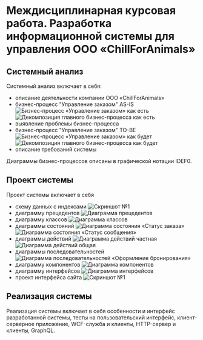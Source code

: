 # Междисциплинарная курсовая работа. Разработка информационной системы для управления ООО «ChillForAnimals»
## Системный анализ
Системный анализ включает в себя:
* описание деятельности компании ООО «ChillForAnimals»
* бизнес-процесс "Управление заказом" AS-IS
![](https://github.com/To4ilko1/course-work/blob/master/resources/bp1.png "Бизнес-процесс «Управление заказом» как есть")
![](https://github.com/To4ilko1/course-work/blob/master/resources/bp1_1.png "Декомпозиция главного бизнес-процесса как есть")
* выявление проблемы бизнес-процесса
* бизнес-процесс "Управление заказом" TO-BE
![](https://github.com/To4ilko1/course-work/blob/master/resources/bp2.png "Бизнес-процесс «Управление заказом» как будет")
![](https://github.com/To4ilko1/course-work/blob/master/resources/bp2_1.png "Декомпозиция главного бизнес-процесса как будет")
* описание требований системы

Диаграммы бизнес-процессов описаны в графической нотации IDEF0.
## Проект системы
Проект системы включает в себя 
* схему данных с индексами
![](https://github.com/To4ilko1/tattoo-parlor/blob/master/resources/Диаграмма%20компонентов.jpg "Скриншот №1")
* диаграмму прецедентов
![](https://github.com/To4ilko1/course-work/blob/master/resources/%D0%BF%D1%80%D0%B5%D1%86%D0%B5%D0%B4%D0%B5%D0%BD%D1%82%D1%8B.png "Диаграмма прецедентов")
* диаграмму классов
![](https://github.com/To4ilko1/course-work/blob/master/resources/%D0%94%D0%B8%D0%B0%D0%B3%D1%80%D0%B0%D0%BC%D0%BC%D0%B0%20%D0%BA%D0%BB%D0%B0%D1%81%D1%81%D0%BE%D0%B2.png "Диаграмма классов")
* диаграммы состояний
![](https://github.com/To4ilko1/course-work/blob/master/resources/%D0%B4%D0%B8%D0%B0%D0%B3%D1%80%D0%B0%D0%BC%D0%BC%D0%B0%20%D1%81%D0%BE%D1%81%D1%82%D0%BE%D1%8F%D0%BD%D0%B8%D0%B9%20%D1%81%D1%82%D0%B0%D1%82%D1%83%D1%81%20%D0%B7%D0%B0%D0%BA%D0%B0%D0%B7%D0%B0.png "Диаграмма состояния «Статус заказа»")
![](https://github.com/To4ilko1/course-work/blob/master/resources/%D0%B4%D0%B8%D0%B0%D0%B3%D1%80%D0%B0%D0%BC%D0%BC%D0%B0%20%D1%81%D0%BE%D1%81%D1%82%D0%BE%D1%8F%D0%BD%D0%B8%D1%8F%20%D1%81%D1%82%D0%B0%D1%82%D1%83%D1%81%20%D1%81%D0%BE%D0%BE%D0%B1%D1%89%D0%B5%D0%BD%D0%B8%D1%8F.png "Диаграмма состояния «Статус сообщения»")
* диаграммы действий
![](https://github.com/To4ilko1/course-work/blob/master/resources/%D0%94%D0%B8%D0%B0%D0%B3%D1%80%D0%B0%D0%BC%D0%BC%D0%B0%20%D0%B4%D0%B5%D0%B9%D1%81%D1%82%D0%B2%D0%B8%D1%8F%20%D1%87%D0%B0%D1%81%D1%82%D0%BD%D0%B0%D1%8F.png "Диаграмма действий частная")
![](https://github.com/To4ilko1/course-work/blob/master/resources/%D0%B4%D0%B8%D0%B0%D0%B3%D1%80%D0%B0%D0%BC%D0%BC%D0%B0%20%D0%B4%D0%B5%D0%B9%D1%81%D1%82%D0%B2%D0%B8%D1%8F%20%D0%BE%D0%B1%D1%89%D0%B0%D1%8F.png "Диаграмма действий общая")
* диаграммы последовательностей
![](https://github.com/To4ilko1/course-work/blob/master/resources/%D0%94%D0%B8%D0%B0%D0%B3%D1%80%D0%B0%D0%BC%D0%BC%D0%B0%20%D0%BF%D0%BE%D1%81%D0%BB%D0%B5%D0%B4%D0%BE%D0%B2%D0%B0%D1%82%D0%B5%D0%BB%D1%8C%D0%BD%D0%BE%D1%81%D1%82%D0%B5%D0%B9%20%D0%BE%D1%84%D0%BE%D1%80%D0%BC%D0%BB%D0%B5%D0%BD%D0%B8%D0%B5%20%D0%B1%D1%80%D0%BE%D0%BD%D0%B8.png "Диаграмма последовательностей «Оформление бронирования»")
* диаграмму компонентов
![](https://github.com/To4ilko1/course-work/blob/master/resources/%D0%94%D0%B8%D0%B0%D0%B3%D1%80%D0%B0%D0%BC%D0%BC%D0%B0%20%D0%BA%D0%BE%D0%BC%D0%BF%D0%BE%D0%BD%D0%B5%D0%BD%D1%82%D0%BE%D0%B2.png "Диаграмма компонентов")
* диаграмму интерфейсов
![](https://github.com/To4ilko1/course-work/blob/master/resources/%D0%B4%D0%B8%D0%B0%D0%B3%D1%80%D0%B0%D0%BC%D0%BC%D0%B0%20%D0%B8%D0%BD%D1%82%D0%B5%D1%80%D1%84%D0%B5%D0%B9%D1%81%D0%BE%D0%B2.png "Диаграмма интерфейсов")
* проект интерфейса сайта
![](https://github.com/To4ilko1/tattoo-parlor/blob/master/resources/Диаграмма%20компонентов.jpg "Скриншот №1")
## Реализация системы
Реализация системы включает в себя особенности и интерфейс разработанной системы, тесты на пользовательский интерфейс, клиент-серверное приложение, WCF-служба и клиенты, HTTP-сервер и клиенты, GraphQL.

